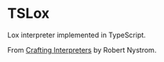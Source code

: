 # TSLox

Lox interpreter implemented in TypeScript.

From [Crafting Interpreters](https://craftinginterpreters.com/) by Robert Nystrom.
